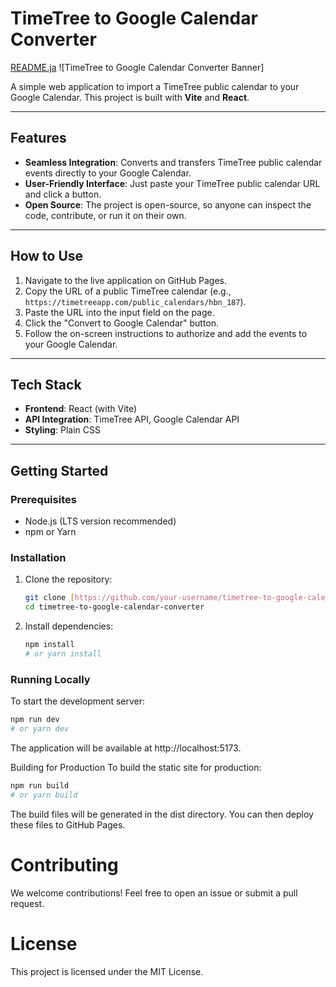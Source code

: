 # TimeTree to Google Calendar Converter
[README.ja](./)
![TimeTree to Google Calendar Converter Banner]

A simple web application to import a TimeTree public calendar to your Google Calendar. This project is built with **Vite** and **React**.

---

## Features

-   **Seamless Integration**: Converts and transfers TimeTree public calendar events directly to your Google Calendar.
-   **User-Friendly Interface**: Just paste your TimeTree public calendar URL and click a button.
-   **Open Source**: The project is open-source, so anyone can inspect the code, contribute, or run it on their own.

---

## How to Use

1.  Navigate to the live application on GitHub Pages.
2.  Copy the URL of a public TimeTree calendar (e.g., `https://timetreeapp.com/public_calendars/hbn_187`).
3.  Paste the URL into the input field on the page.
4.  Click the "Convert to Google Calendar" button.
5.  Follow the on-screen instructions to authorize and add the events to your Google Calendar.

---

## Tech Stack

-   **Frontend**: React (with Vite)
-   **API Integration**: TimeTree API, Google Calendar API
-   **Styling**: Plain CSS

---

## Getting Started

### Prerequisites

-   Node.js (LTS version recommended)
-   npm or Yarn

### Installation

1.  Clone the repository:
    ```bash
    git clone [https://github.com/your-username/timetree-to-google-calendar-converter.git](https://github.com/your-username/timetree-to-google-calendar-converter.git)
    cd timetree-to-google-calendar-converter
    ```

2.  Install dependencies:
    ```bash
    npm install
    # or yarn install
    ```

### Running Locally

To start the development server:

```bash
npm run dev
# or yarn dev
```
The application will be available at http://localhost:5173.

Building for Production
To build the static site for production:

```bash
npm run build
# or yarn build
```
The build files will be generated in the dist directory. You can then deploy these files to GitHub Pages.

# Contributing
We welcome contributions! Feel free to open an issue or submit a pull request.

# License
This project is licensed under the MIT License.